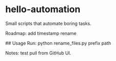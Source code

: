 ﻿# hello-automation

Small scripts that automate boring tasks.

Roadmap: add timestamp rename

 # #   U s a g e 
 
 R u n :   p y t h o n   r e n a m e _ f i l e s . p y   p r e f i x   p a t h 

Notes: test pull from GitHub UI.
